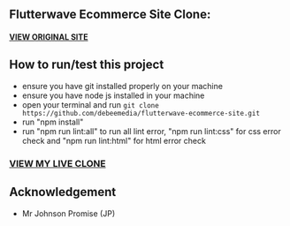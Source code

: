 ## Flutterwave Ecommerce Site Clone:

#### [VIEW ORIGINAL SITE](https://www.flutterwave.com/store/yeenksluxe)
## How to run/test this project
* ensure you have git installed properly on your machine
* ensure you have node js installed in your machine
* open your terminal and run `git clone https://github.com/debeemedia/flutterwave-ecommerce-site.git`
* run "npm install"
* run "npm run lint:all" to run all lint error, "npm run lint:css" for css error check and "npm run lint:html" for html error check

### [VIEW MY LIVE CLONE](https://debeemedia.github.io/flutterwave-ecommerce-site/)
## Acknowledgement
* Mr Johnson Promise (JP)
